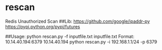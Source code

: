 # rescan
Redis Unauthorized Scan
##Lib:
	https://github.com/google/ipaddr-py
	https://pypi.python.org/pypi/futures
	
##Usage:
	python rescan.py -f  inputfile.txt 
	inputfile.txt Format:
		 10.14.40.194:6379
		 10.14.40.194
	python rescan.py -i  192.168.1.1/24 -p 6379
